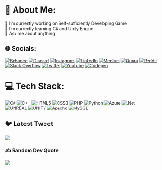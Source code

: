 # 💫 About Me:
🔭 I’m currently working on Self-sufficiently Developing Game<br>🌱 I’m currently learning C# and Unity Engine<br>💬 Ask me about anything


## 🌐 Socials:
[![Behance](https://img.shields.io/badge/Behance-1769ff?logo=behance&logoColor=white)](https://behance.net/amirmk) [![Discord](https://img.shields.io/badge/Discord-%237289DA.svg?logo=discord&logoColor=white)](https://discord.gg/380440992555466752) [![Instagram](https://img.shields.io/badge/Instagram-%23E4405F.svg?logo=Instagram&logoColor=white)](https://instagram.com/__.amir_mk) [![LinkedIn](https://img.shields.io/badge/LinkedIn-%230077B5.svg?logo=linkedin&logoColor=white)](https://linkedin.com/in/amir-mk-bba91225b) [![Medium](https://img.shields.io/badge/Medium-12100E?logo=medium&logoColor=white)](https://medium.com/@amir20asa50) [![Quora](https://img.shields.io/badge/Quora-%23B92B27.svg?logo=Quora&logoColor=white)](https://quora.com/profile/Amir-Mk-11) [![Reddit](https://img.shields.io/badge/Reddit-%23FF4500.svg?logo=Reddit&logoColor=white)](https://reddit.com/user/Hot_Possession1309) [![Stack Overflow](https://img.shields.io/badge/-Stackoverflow-FE7A16?logo=stack-overflow&logoColor=white)](https://stackoverflow.com/users/21928638) [![Twitter](https://img.shields.io/badge/Twitter-%231DA1F2.svg?logo=Twitter&logoColor=white)](https://twitter.com/@amir20asa50) [![YouTube](https://img.shields.io/badge/YouTube-%23FF0000.svg?logo=YouTube&logoColor=white)](https://youtube.com/@amirmk763) [![Codepen](https://img.shields.io/badge/Codepen-000000?style=for-the-badge&logo=codepen&logoColor=white)](https://codepen.io/Amir-Mk) 

# 💻 Tech Stack:
![C#](https://img.shields.io/badge/c%23-%23239120.svg?style=for-the-badge&logo=c-sharp&logoColor=white) ![C++](https://img.shields.io/badge/c++-%2300599C.svg?style=for-the-badge&logo=c%2B%2B&logoColor=white) ![HTML5](https://img.shields.io/badge/html5-%23E34F26.svg?style=for-the-badge&logo=html5&logoColor=white) ![CSS3](https://img.shields.io/badge/css3-%231572B6.svg?style=for-the-badge&logo=css3&logoColor=white) ![PHP](https://img.shields.io/badge/php-%23777BB4.svg?style=for-the-badge&logo=php&logoColor=white) ![Python](https://img.shields.io/badge/python-3670A0?style=for-the-badge&logo=python&logoColor=ffdd54) ![Azure](https://img.shields.io/badge/azure-%230072C6.svg?style=for-the-badge&logo=azure-devops&logoColor=white) ![.Net](https://img.shields.io/badge/.NET-5C2D91?style=for-the-badge&logo=.net&logoColor=white) ![UNREAL](https://img.shields.io/badge/unreal-%2320232a.svg?style=for-the-badge&logo=unreal-engine&logoColor=white) ![UNITY](https://img.shields.io/badge/Unity-%2320232a.svg?style=for-the-badge&logo=unity&logoColor=white) ![Apache](https://img.shields.io/badge/apache-%23D42029.svg?style=for-the-badge&logo=apache&logoColor=white) ![MySQL](https://img.shields.io/badge/mysql-%2300f.svg?style=for-the-badge&logo=mysql&logoColor=white)

## 🐦 Latest Tweet
[![](https://gtce.itsvg.in/api?username=@amir20asa50)](https://github.com/VishwaGauravIn/github-twitter-card-embed)

### ✍️ Random Dev Quote
![](https://quotes-github-readme.vercel.app/api?type=horizontal&theme=radical)
